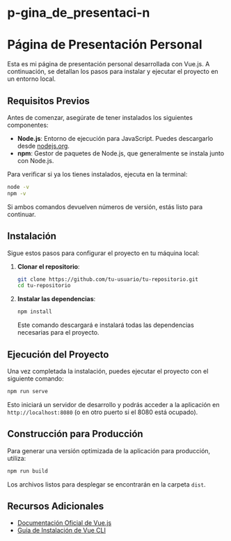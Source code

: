 # p-gina_de_presentaci-n


# Página de Presentación Personal

Esta es mi página de presentación personal desarrollada con Vue.js. A continuación, se detallan los pasos para instalar y ejecutar el proyecto en un entorno local.

## Requisitos Previos

Antes de comenzar, asegúrate de tener instalados los siguientes componentes:

- **Node.js**: Entorno de ejecución para JavaScript. Puedes descargarlo desde [nodejs.org](https://nodejs.org/).
- **npm**: Gestor de paquetes de Node.js, que generalmente se instala junto con Node.js.

Para verificar si ya los tienes instalados, ejecuta en la terminal:

```bash
node -v
npm -v
```

Si ambos comandos devuelven números de versión, estás listo para continuar.

## Instalación

Sigue estos pasos para configurar el proyecto en tu máquina local:

1. **Clonar el repositorio**:

   ```bash
   git clone https://github.com/tu-usuario/tu-repositorio.git
   cd tu-repositorio
   ```

2. **Instalar las dependencias**:

   ```bash
   npm install
   ```

   Este comando descargará e instalará todas las dependencias necesarias para el proyecto.

## Ejecución del Proyecto

Una vez completada la instalación, puedes ejecutar el proyecto con el siguiente comando:

```bash
npm run serve
```

Esto iniciará un servidor de desarrollo y podrás acceder a la aplicación en `http://localhost:8080` (o en otro puerto si el 8080 está ocupado).

## Construcción para Producción

Para generar una versión optimizada de la aplicación para producción, utiliza:

```bash
npm run build
```

Los archivos listos para desplegar se encontrarán en la carpeta `dist`.

## Recursos Adicionales

- [Documentación Oficial de Vue.js](https://vuejs.org/guide/installation.html)
- [Guía de Instalación de Vue CLI](https://cli.vuejs.org/guide/installation.html)

```
